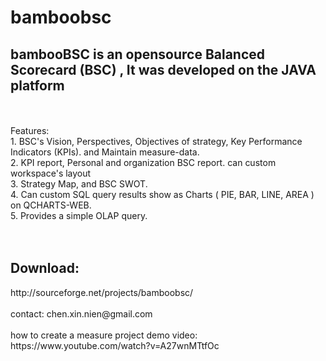 # bamboobsc

<h2>bambooBSC is an opensource Balanced Scorecard (BSC) , It was developed on the JAVA platform</h2>
<br/>
<br/>
Features:<br/>
1. BSC's Vision, Perspectives, Objectives of strategy, Key Performance Indicators (KPIs). and Maintain measure-data.<br/>
2. KPI report, Personal and organization BSC report. can custom workspace's layout<br/>
3. Strategy Map, and BSC SWOT.<br/>
4. Can custom SQL query results show as Charts ( PIE, BAR, LINE, AREA ) on QCHARTS-WEB.<br/>
5. Provides a simple OLAP query.<br/>
<br/><br/>
<h2>Download:</h2> http://sourceforge.net/projects/bamboobsc/
<br/><br/>
contact: chen.xin.nien@gmail.com
<br/><br/>
how to create a measure project demo video:<br/>
https://www.youtube.com/watch?v=A27wnMTtfOc 

